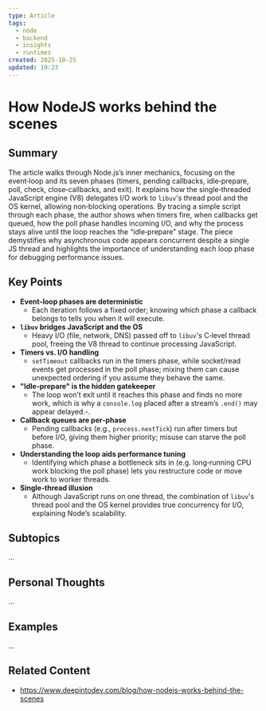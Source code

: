 ```yaml
---
type: Article
tags:
  - node
  - backend
  - insights
  - runtimes
created: 2025-10-25
updated: 19:23
---
```

# How NodeJS works behind the scenes

## Summary

The article walks through Node.js’s inner mechanics, focusing on the event‑loop and its seven phases (timers, pending callbacks, idle‑prepare, poll, check, close‑callbacks, and exit). It explains how the single‑threaded JavaScript engine (V8) delegates I/O work to `libuv`'s thread pool and the OS kernel, allowing non‑blocking operations. By tracing a simple script through each phase, the author shows when timers fire, when callbacks get queued, how the poll phase handles incoming I/O, and why the process stays alive until the loop reaches the “idle‑prepare” stage. The piece demystifies why asynchronous code appears concurrent despite a single JS thread and highlights the importance of understanding each loop phase for debugging performance issues.

## Key Points

- **Event‑loop phases are deterministic** 
	- Each iteration follows a fixed order; knowing which phase a callback belongs to tells you when it will execute.
-  **`libuv` bridges JavaScript and the OS** 
	- Heavy I/O (file, network, DNS) passed off to `libuv`'s C‑level thread pool, freeing the V8 thread to continue processing JavaScript.
- **Timers vs. I/O handling** 
	- `setTimeout` callbacks run in the timers phase, while socket/read events get processed in the poll phase; mixing them can cause unexpected ordering if you assume they behave the same. 
- **"Idle‑prepare" is the hidden gatekeeper** 
	- The loop won’t exit until it reaches this phase and finds no more work, which is why a `console.log` placed after a stream’s `.end()` may appear delayed.-.
- **Callback queues are per‑phase** 
	- Pending callbacks (e.g., `process.nextTick`) run after timers but before I/O, giving them higher priority; misuse can starve the poll phase.
- **Understanding the loop aids performance tuning**
	- Identifying which phase a bottleneck sits in (e.g. long‑running CPU work blocking the poll phase) lets you restructure code or move work to worker threads.
- **Single‑thread illusion** 
	- Although JavaScript runs on one thread, the combination of `libuv`'s thread pool and the OS kernel provides true concurrency for I/O, explaining Node’s scalability.

## Subtopics

...

## Personal Thoughts

...

## Examples

...

## Related Content

- https://www.deepintodev.com/blog/how-nodejs-works-behind-the-scenes


